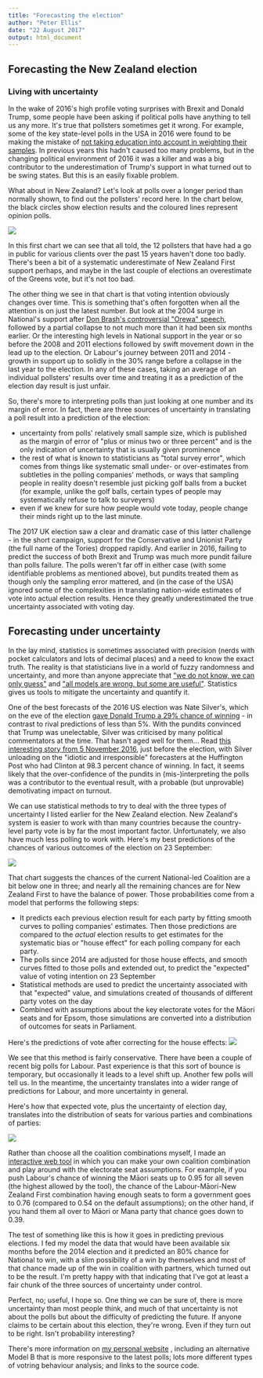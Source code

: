 ```yaml
---
title: "Forecasting the election"
author: "Peter Ellis"
date: "22 August 2017"
output: html_document
---
```



## Forecasting the New Zealand election

### Living with uncertainty

In the wake of 2016's high profile voting surprises with Brexit and Donald Trump, some people have been asking if political polls have anything to tell us any more.  It's true that pollsters sometimes get it wrong.  For example, some of the key state-level polls in the USA in 2016 were found to be making the mistake of [not taking education into account in weighting their samples](https://www.nytimes.com/2017/05/31/upshot/a-2016-review-why-key-state-polls-were-wrong-about-trump.html?_r=0).  In previous years this hadn't caused too many problems, but in the changing political environment of 2016 it was a killer and was a big contributor to the underestimation of Trump's support in what turned out to be swing states.  But this is an easily fixable problem.

What about in New Zealand?  Let's look at polls over a longer period than normally shown, to find out the pollsters' record here.  In the chart below, the black circles show election results and the coloured lines represent opinion polls.

![](all-polls-and-years.svg)

In this first chart we can see that all told, the 12 pollsters that have had a go in public for various clients over the past 15 years haven't done too badly.  There's been a bit of a systematic underestimate of New Zealand First support perhaps, and maybe in the last couple of elections an overestimate of the Greens vote, but it's not too bad.

The other thing we see in that chart is that voting intention obviously changes over time.  This is something that's often forgotten when all the attention is on just the latest number.  But look at the 2004 surge in National's support after [Don Brash's controversial "Orewa" speech](https://en.wikipedia.org/wiki/Orewa_Speech), followed by a partial collapse to not much more than it had been six months earlier.  Or the interesting high levels in National support in the year or so before the 2008 and 2011 elections followed by swift movement down in the lead up to the election.  Or Labour's journey between 2011 and 2014 - growth in support up to solidly in the 30% range before a collapse in the last year to the election.  In any of these cases, taking an average of an individual pollsters' results over time and treating it as a prediction of the election day result is just unfair.

So, there's more to interpreting polls than just looking at one number and its margin of error.  In fact, there are three sources of uncertainty in translating a poll result into a prediction of the election:

- uncertainty from polls' relatively small sample size, which is published as the margin of error of "plus or minus two or three percent" and is the only indication of uncertainty that is usually given prominence
- the rest of what is known to statisticians as "total survey error", which comes from things like systematic small under- or over-estimates from subtleties in the polling companies' methods, or ways that sampling people in reality doesn't resemble just picking golf balls from a bucket (for example, unlike the golf balls, certain types of people may systematically refuse to talk to surveyers)
- even if we knew for sure how people would vote today, people change their minds right up to the last minute.

The 2017 UK election saw a clear and dramatic case of this latter challenge - in the short campaign, support for the Conservative and Unionist Party (the full name of the Tories) dropped rapidly.  And earlier in 2016, failing to predict the success of both Brexit and Trump was much more pundit failure than polls failure.  The polls weren't far off in either case (with some identifiable problems as mentioned above), but pundits treated them as though only the sampling error mattered, and (in the case of the USA) ignored some of the complexities in translating nation-wide estimates of vote into actual election results.  Hence they greatly underestimated the true uncertainty associated with voting day.

## Forecasting under uncertainty

In the lay mind, statistics is sometimes associated with precision (nerds with pocket calculators and lots of decimal places) and a need to know the exact truth.  The reality is that statisticians live in a world of fuzzy randomness and uncertainty, and more than anyone appreciate that ["we do not know, we can only guess"](http://www.azquotes.com/quote/908004) and ["all models are wrong, but some are useful"](https://en.wikipedia.org/wiki/All_models_are_wrong).  Statistics gives us tools to mitigate the uncertainty and quantify it.  

One of the best forecasts of the 2016 US election was Nate Silver's, which on the eve of the election [gave Donald Trump a 29% chance of winning](https://projects.fivethirtyeight.com/2016-election-forecast/) - in contrast to rival predictions of less than 5%.  With the pundits convinced that Trump was unelectable, Silver was criticised by many political commentators at the time.  That hasn't aged well for them... Read [this interesting story from 5 November 2016](http://www.politico.com/story/2016/11/nate-silver-huffington-post-polls-twitter-230815), just before the election, with Silver unloading on the "idiotic and irresponsible" forecasters at the Huffington Post who had Clinton at 98.3 percent chance of winning.  In fact, it seems likely that the over-confidence of the pundits in (mis-)interpreting the polls was a contributor to the eventual result, with a probable (but unprovable) demotivating impact on turnout.

We can use statistical methods to try to deal with the three types of uncertainty I listed earlier for the New Zealand election.  New Zealand's system is easier to work with than many countries because the country-level party vote is by far the most important factor.  Unfortunately, we also have much less polling to work with.  Here's my best predictions of the chances of various outcomes of the election on 23 September:

![](../../output/gam-final-chances-bar.svg)

That chart suggests the chances of the current National-led Coalition are a bit below one in three; and nearly all the remaining chances are for New Zealand First to have the balance of power.  Those probabilities come from a model that performs the following steps:

- It predicts each previous election result for each party by fitting smooth curves to polling companies' estimates.  Then those predictions are compared to the *actual* election results to get estimates for the systematic bias or "house effect" for each polling company for each party.
- The polls since 2014 are adjusted for those house effects, and smooth curves fitted to those polls and extended out, to predict the "expected" value of voting intention on 23 September
- Statistical methods are used to predict the uncertainty associated with that "expected" value, and simulations created of thousands of different party votes on the day
- Combined with assumptions about the key electorate votes for the Māori seats and for Epsom, those simulations are converted into a distribution of outcomes for seats in Parliament.

Here's the predictions of vote after correcting for the house effects:
![](../../output/gam-vote-predictions.svg)

We see that this method is fairly conservative.  There have been a couple of recent big polls for Labour.  Past experience is that this sort of bounce is temporary, but occasionally it leads to a level shift up.  Another few polls will tell us.  In the meantime, the uncertainty  translates into a wider range of predictions for Labour, and more uncertainty in general.

Here's how that expected vote, plus the uncertainty of election day, translates into the distribution of seats for various parties and combinations of parties:

![](../../output/gam-final-chances-histogram.svg)

Rather than choose all the coalition combinations myself, I made an [interactive web tool](https://ellisp.shinyapps.io/nz-election-2017/) in which you can make your own coalition combination and play around with the electorate seat assumptions.  For example, if you push Labour's chance of winning the Māori seats up to 0.95 for all seven (the highest allowed by the tool), the chance of the Labour-Māori-New Zealand First combination having enough seats to form a government goes to 0.76 (compared to 0.54 on the default assumptions); on the other hand, if you hand them all over to Māori or Mana party that chance goes down to 0.39.

The test of something like this is how it goes in predicting previous elections.  I fed my model the data that would have been available six months before the 2014 election and it predicted an 80% chance for National to win, with a slim possibility of a win by themselves and most of that chance made up of the win in coalition with partners, which turned out to be the result.  I'm pretty happy with that indicating that I've got at least a fair chunk of the three sources of uncertainty under control.  

Perfect, no; useful, I hope so.  One thing we can be sure of, there is more uncertainty than most people think, and much of that uncertainty is not about the polls but about the difficulty of predicting the future.  If anyone claims to be certain about this election, they're wrong.  Even if they turn out to be right.  Isn't probability interesting?

There's more information on [my personal website](https://ellisp.github.io/elections/elections.html) , including an alternative Model B that is more responsive to the latest polls; lots more different types of votring behaviour analysis; and links to the source code.